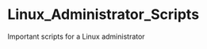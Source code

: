 Linux_Administrator_Scripts
===========================

Important scripts for a Linux administrator

